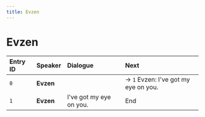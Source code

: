 ```yaml
---
title: Evzen
---
```


# Evzen


| Entry ID | Speaker | Dialogue | Next |
| :------- | :------ | :------- | :------------ |
| `0` | **Evzen** |  | → `1` Evzen: I've got my eye on you\. |
| `1` | **Evzen** | I've got my eye on you\. | End |
